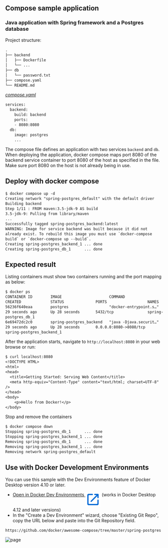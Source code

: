 ## Compose sample application
### Java application with Spring framework and a Postgres database

Project structure:
```
.
├── backend
│   ├── Dockerfile
│   └── ...
├── db
│   └── password.txt
├── compose.yaml
└── README.md

```

[_compose.yaml_](compose.yaml)
```
services:
  backend:
    build: backend
    ports:
    - 8080:8080
  db:
    image: postgres
    ...
```
The compose file defines an application with two services `backend` and `db`.
When deploying the application, docker compose maps port 8080 of the backend service container to port 8080 of the host as specified in the file.
Make sure port 8080 on the host is not already being in use.

## Deploy with docker compose

```
$ docker compose up -d
Creating network "spring-postgres_default" with the default driver
Building backend
Step 1/11 : FROM maven:3.5-jdk-9 AS build
3.5-jdk-9: Pulling from library/maven
...
Successfully tagged spring-postgres_backend:latest
WARNING: Image for service backend was built because it did not already exist. To rebuild this image you must use `docker-compose build` or `docker-compose up --build`.
Creating spring-postgres_backend_1 ... done
Creating spring-postgres_db_1      ... done
```

## Expected result

Listing containers must show two containers running and the port mapping as below:
```
$ docker ps
CONTAINER ID        IMAGE                     COMMAND                  CREATED             STATUS              PORTS                  NAMES
56236f640eaa        postgres                  "docker-entrypoint.s…"   29 seconds ago      Up 28 seconds       5432/tcp               spring-postgres_db_1
6e69472dc2c0        spring-postgres_backend   "java -Djava.securit…"   29 seconds ago      Up 28 seconds       0.0.0.0:8080->8080/tcp   spring-postgres_backend_1
```

After the application starts, navigate to `http://localhost:8080` in your web browse or run:
```
$ curl localhost:8080
<!DOCTYPE HTML>
<html>
<head>
  <title>Getting Started: Serving Web Content</title>
  <meta http-equiv="Content-Type" content="text/html; charset=UTF-8" />
</head>
<body>
	<p>Hello from Docker!</p>
</body>
```

Stop and remove the containers
```
$ docker compose down
Stopping spring-postgres_db_1      ... done
Stopping spring-postgres_backend_1 ... done
Removing spring-postgres_db_1      ... done
Removing spring-postgres_backend_1 ... done
Removing network spring-postgres_default
```

## Use with Docker Development Environments

You can use this sample with the Dev Environments feature of Docker Desktop version 4.10 or later.

* [Open in Docker Dev Environments <img src="../open_in_new.svg" alt="Open in Docker Dev Environments" align="top"/>](https://open.docker.com/dashboard/dev-envs?url=https://github.com/docker/awesome-compose/tree/master/spring-postgres) (works in Docker Desktop 4.12 and later versions)
* In the "Create a Dev Environment" wizard, choose "Existing Git Repo", copy the URL below and paste into the Git Repository field.

```
https://github.com/docker/awesome-compose/tree/master/spring-postgres
```

![page](../dev-envs.png)

